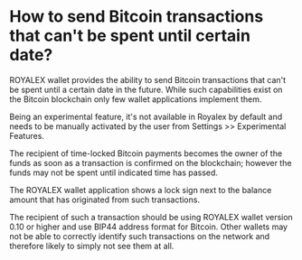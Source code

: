 # How to send Bitcoin transactions that can't be spent until certain date?

ROYALEX wallet provides the ability to send Bitcoin transactions that can't be spent until a certain date in the future. While such capabilities exist on the Bitcoin blockchain only few wallet applications implement them.

Being an experimental feature, it's not available in Royalex by default and needs to be manually activated by the user from Settings >> Experimental Features.

The recipient of time-locked Bitcoin payments becomes the owner of the funds as soon as a transaction is confirmed on the blockchain; however the funds may not be spent until indicated time has passed.

The ROYALEX wallet application shows a lock sign next to the balance amount that has originated from such transactions.

The recipient of such a transaction should be using ROYALEX wallet version 0.10 or higher and use BIP44 address format for Bitcoin. Other wallets may not be able to correctly identify such transactions on the network and therefore likely to simply not see them at all.
